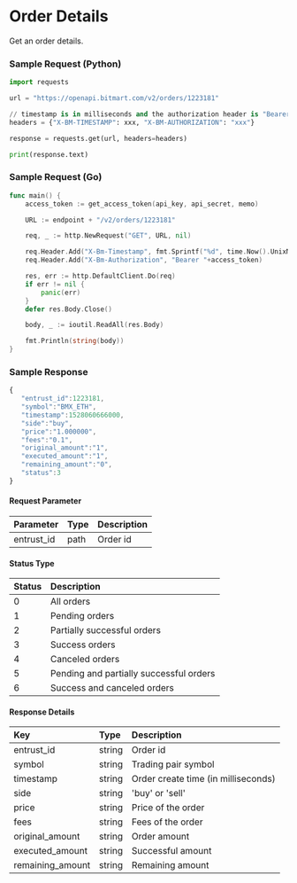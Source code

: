 # Order Details

Get an order details.

### Sample Request \(Python\)

```py
import requests

url = "https://openapi.bitmart.com/v2/orders/1223181"

// timestamp is in milliseconds and the authorization header is "Bearer " + token
headers = {"X-BM-TIMESTAMP": xxx, "X-BM-AUTHORIZATION": "xxx"}

response = requests.get(url, headers=headers)

print(response.text)
```

### Sample Request \(Go\)

```go
func main() {
	access_token := get_access_token(api_key, api_secret, memo)

	URL := endpoint + "/v2/orders/1223181"

	req, _ := http.NewRequest("GET", URL, nil)

	req.Header.Add("X-Bm-Timestamp", fmt.Sprintf("%d", time.Now().UnixNano()/1000000))
	req.Header.Add("X-Bm-Authorization", "Bearer "+access_token)

	res, err := http.DefaultClient.Do(req)
	if err != nil {
		panic(err)
	}
	defer res.Body.Close()

	body, _ := ioutil.ReadAll(res.Body)

	fmt.Println(string(body))
}
```

### Sample Response

```js
{
   "entrust_id":1223181,
   "symbol":"BMX_ETH",
   "timestamp":1528060666000,
   "side":"buy",
   "price":"1.000000",
   "fees":"0.1",
   "original_amount":"1",
   "executed_amount":"1",
   "remaining_amount":"0",
   "status":3
}
```

#### Request Parameter

| Parameter | Type | Description |
| :--- | :--- | :--- |
| entrust_id | path | Order id |


#### Status Type
| Status | Description |
| :--- | :--- |
| 0 | All orders |
| 1 | Pending orders |
| 2 | Partially successful orders |
| 3 | Success orders |
| 4 | Canceled orders |
| 5 | Pending and partially successful orders |
| 6 | Success and canceled orders |



#### Response Details

| Key | Type | Description |
| :--- | :--- | :--- |
| entrust_id | string | Order id |
| symbol | string | Trading pair symbol |
| timestamp | string | Order create time (in milliseconds) |
| side | string | 'buy' or 'sell' |
| price | string | Price of the order |
| fees | string | Fees of the order |
| original_amount | string | Order amount |
| executed_amount | string | Successful amount |
| remaining_amount | string | Remaining amount |






